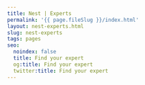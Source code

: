 ```yaml
---
title: Nest | Experts
permalink: '{{ page.fileSlug }}/index.html'
layout: nest-experts.html
slug: nest-experts
tags: pages
seo:
  noindex: false
  title: Find your expert
  og:title: Find your expert
  twitter:title: Find your expert
---
```



